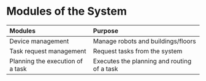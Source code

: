 # Modules of the System

| Modules                          | Purpose                                     |
|:---------------------------------|:--------------------------------------------|
| Device management                | Manage robots and buildings/floors          |
| Task request management          | Request tasks from the system               |
| Planning the execution of a task | Executes the planning and routing of a task |

